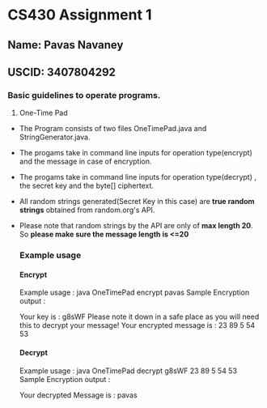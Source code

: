 # CS430 Assignment 1

## Name: Pavas Navaney
## USCID: 3407804292

### Basic guidelines to operate programs.

1. One-Time Pad
- The Program consists of two files OneTimePad.java and StringGenerator.java.
- The progams take in command line inputs for operation type(encrypt) and the message in case of encryption.
- The progams take in command line inputs for operation type(decrypt) , the secret key and the byte[] ciphertext.
- All random strings generated(Secret Key in this case) are **true random strings** obtained from random.org's API.
- Please note that random strings by the API are only of **max length 20**. So **please make sure the message length is <=20**
	
  ### Example usage
   #### Encrypt
   Example usage : java OneTimePad encrypt pavas
   Sample Encryption output :
  
   	Your key is : g8sWF
	Please note it down in a safe place as you will need this to decrypt your message!
	Your encrypted message is : 23 89 5 54 53
  
  #### Decrypt
   Example usage : java OneTimePad decrypt g8sWF 23 89 5 54 53
   Sample Encryption output :
  
   	Your decrypted Message is : pavas
   
